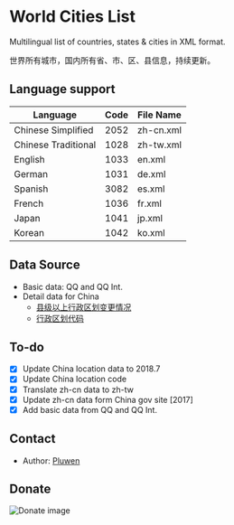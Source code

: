 # World Cities List

Multilingual list of countries, states & cities in XML format.

世界所有城市，国内所有省、市、区、县信息，持续更新。

## Language support

| Language            | Code | File Name  |
| ------------------- | ---- | ---------- |
| Chinese Simplified  | 2052 | zh-cn.xml  |
| Chinese Traditional | 1028 | zh-tw.xml  |
| English             | 1033 | en.xml     |
| German              | 1031 | de.xml     |
| Spanish             | 3082 | es.xml     |
| French              | 1036 | fr.xml     |
| Japan               | 1041 | jp.xml     |
| Korean              | 1042 | ko.xml     |

## Data Source

* Basic data: QQ and QQ Int.
* Detail data for China
  * [县级以上行政区划变更情况](http://xzqh.mca.gov.cn/description?dcpid=1)
  * [行政区划代码](http://www.mca.gov.cn/article/sj/xzqh/)

## To-do

- [x] Update China location data to 2018.7
- [x] Update China location code
- [x] Translate zh-cn data to zh-tw
- [x] Update zh-cn data form China gov site [2017]
- [x] Add basic data from QQ and QQ Int.

## Contact

* Author: [Pluwen](https://twitter.com/pluwen)

## Donate

![Donate image](https://github.com/pluwen/World-Cities/raw/master/donate.jpg "Thank you for your support!")
